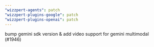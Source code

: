 ```yaml
---
"wizzpert-agents": patch
"wizzpert-plugins-google": patch
"wizzpert-plugins-openai": patch
---
```


bump gemini sdk version & add video support for gemini multimodal  (#1946)
